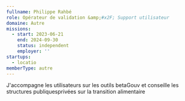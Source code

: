 ```yaml
---
fullname: Philippe Rahbé
role: Opérateur de validation &amp;#x2F; Support utilisateur
domaine: Autre
missions:
  - start: 2023-06-21
    end: 2024-09-30
    status: independent
    employer: ''
startups:
  - locatio
memberType: autre
---
```


J'accompagne les utilisateurs sur les outils betaGouv et conseille les structures publiquesprivées sur la transition alimentaire

